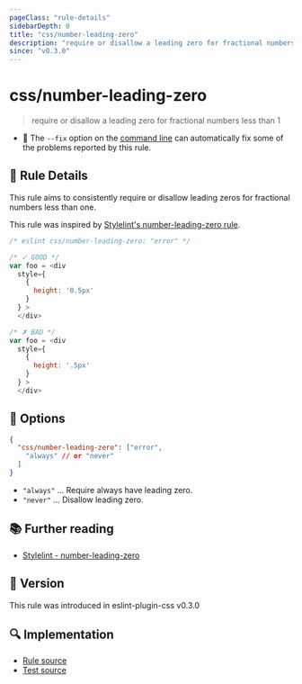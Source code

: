 ```yaml
---
pageClass: "rule-details"
sidebarDepth: 0
title: "css/number-leading-zero"
description: "require or disallow a leading zero for fractional numbers less than 1"
since: "v0.3.0"
---
```

# css/number-leading-zero

> require or disallow a leading zero for fractional numbers less than 1

- :wrench: The `--fix` option on the [command line](https://eslint.org/docs/user-guide/command-line-interface#fixing-problems) can automatically fix some of the problems reported by this rule.

## :book: Rule Details

This rule aims to consistently require or disallow leading zeros for fractional numbers less than one.

This rule was inspired by [Stylelint's number-leading-zero rule](https://stylelint.io/user-guide/rules/list/number-leading-zero/).

<eslint-code-block fix>

```js
/* eslint css/number-leading-zero: "error" */

/* ✓ GOOD */
var foo = <div
  style={
    {
      height: '0.5px'
    }
  } >
  </div>

/* ✗ BAD */
var foo = <div
  style={
    {
      height: '.5px'
    }
  } >
  </div>
```

</eslint-code-block>

## :wrench: Options

```json
{
  "css/number-leading-zero": ["error", 
    "always" // or "never"
  ]
}
```

- `"always"` ... Require always have leading zero.
- `"never"` ... Disallow leading zero.

## :books: Further reading

- [Stylelint - number-leading-zero]

[Stylelint - number-leading-zero]: https://stylelint.io/user-guide/rules/list/number-leading-zero/

## :rocket: Version

This rule was introduced in eslint-plugin-css v0.3.0

## :mag: Implementation

- [Rule source](https://github.com/ota-meshi/eslint-plugin-css/blob/main/lib/rules/number-leading-zero.ts)
- [Test source](https://github.com/ota-meshi/eslint-plugin-css/blob/main/tests/lib/rules/number-leading-zero.ts)
